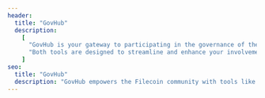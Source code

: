 ```yaml
---
header:
  title: "GovHub"
  description:
    [
      "GovHub is your gateway to participating in the governance of the Filecoin network. It currently hosts PowerVote, an on-chain voting tool for the Filecoin community, and Fil Poll, an off-chain polling tool for gathering opinions on early ideas and community proposals. Features for FIP tracking and visualization are in development, and future governance tools will also be available here.",
      "Both tools are designed to streamline and enhance your involvement in the governance of Filecoin. By using GovHub, you can contribute to meaningful discussions, vote on critical proposals, and stay informed about the latest developments in the network.",
    ]
seo:
  title: "GovHub"
  description: "GovHub empowers the Filecoin community with tools like PowerVote and Fil Poll for on-chain voting and off-chain polling, enhancing participation in governance and decision-making for the network’s future."
---
```


